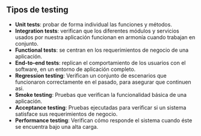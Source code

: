 ## Tipos de testing

- **Unit tests**: probar de forma individual las funciones y métodos.
- **Integration tests**: verifican que los diferentes módulos y servicios usados por nuestra aplicación funcionan en armonía cuando trabajan en conjunto.
- **Functional tests**: se centran en los requerimientos de negocio de una aplicación.
- **End-to-end tests**: replican el comportamiento de los usuarios con el software, en un entorno de aplicación completo.
- **Regression testing**: Verifican un conjunto de escenarios que funcionaron correctamente en el pasado, para asegurar que continuen asi.
- **Smoke testing**: Pruebas que verifican la funcionalidad básica de una aplicación.
- **Acceptance testing**: Pruebas ejecutadas para verificar si un sistema satisface sus requerimientos de negocio.
- **Performance testing**: Verifican cómo responde el sistema cuando éste se encuentra bajo una alta carga.
